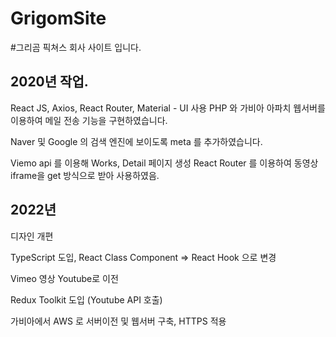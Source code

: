 # GrigomSite
#그리곰 픽쳐스 회사 사이트 입니다.

## 2020년 작업.

React JS, Axios, React Router, Material - UI 사용
PHP 와 가비아 아파치 웹서버를 이용하여 메일 전송 기능을 구현하였습니다.

Naver 및 Google 의 검색 엔진에 보이도록 meta 를 추가하였습니다.

Viemo api 를 이용해 Works, Detail 페이지 생성
React Router 를 이용하여 동영상 iframe을 get 방식으로 받아 사용하였음.

## 2022년

디자인 개편

TypeScript 도입, React Class Component => React Hook 으로 변경

Vimeo 영상 Youtube로 이전

Redux Toolkit 도입 (Youtube API 호출)

가비아에서 AWS 로 서버이전 및 웹서버 구축, HTTPS 적용


